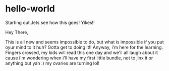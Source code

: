 # hello-world
Starting out..lets see how this goes! Yikes!!

Hey There,

This is all new and seems impossible to do, but what is impossible if you put oyur mind to it huh?
Gotta get to doing it!! Anyway, i'm here for the learning. Fingers crossed, my kids will read this one day and we'll all laugh about it cause i'm wondering when i'll have my first little bundle, not to jinx it or anything but yah :) my ovaries are turning lol!
